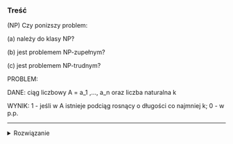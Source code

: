 ### Treść
(NP)
Czy ponizszy problem:

(a) należy do klasy NP?

(b) jest problemem NP-zupełnym?

(c) jest problemem NP-trudnym?

PROBLEM:

 DANE: ciąg liczbowy A = a_1 ,..., a_n oraz liczba naturalna k

WYNIK: 1 - jeśIi w A istnieje podciąg rosnący o długości co najmniej k; 0 - w p.p.

------
<details><summary>Rozwiązanie</summary>
<p>
    
